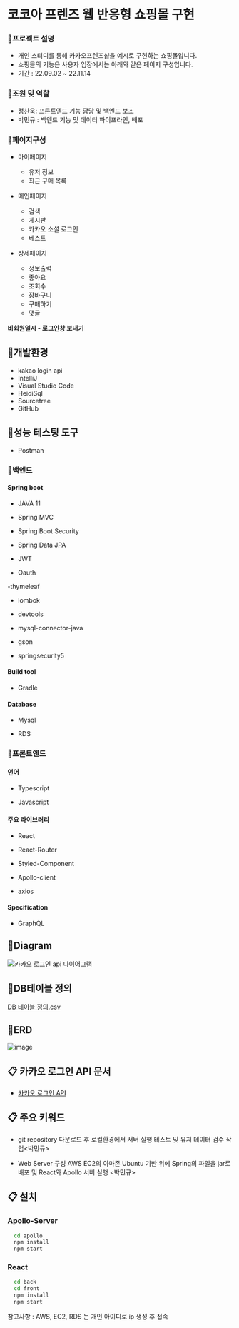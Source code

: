 # 코코아 프렌즈 웹 반응형 쇼핑몰 구현

### 🔹프로젝트 설명

- 개인 스터디를 통해 카카오프렌즈샵을 예시로 구현하는 쇼핑몰입니다.
- 쇼핑몰의 기능은 사용자 입장에서는 아래와 같은 페이지 구성입니다.
- 기간 : 22.09.02 ~ 22.11.14

### 🔹조원 및 역할

- 정찬욱: 프론트엔드 기능 담당 및 백엔드 보조
- 박민규 : 백엔드 기능 및 데이터 파이프라인, 배포

### 🔹페이지구성

- 마이페이지

  - 유저 정보
  - 최근 구매 목록

- 메인페이지

  - 검색
  - 게시판
  - 카카오 소셜 로그인
  - 베스트

- 상세페이지
  - 정보출력
  - 좋아요
  - 조회수
  - 장바구니
  - 구매하기
  - 댓글

**비회원일시 - 로그인창 보내기**

## 🔹개발환경
- kakao login api
- IntelliJ
- Visual Studio Code
- HeidiSql
- Sourcetree
- GitHub

## 🔹성능 테스팅 도구

- Postman


### 🔹백엔드

#### Spring boot

- JAVA 11

- Spring MVC

- Spring Boot Security

- Spring Data JPA

- JWT

- Oauth

-thymeleaf

- lombok

- devtools

- mysql-connector-java

- gson

- springsecurity5

#### Build tool

- Gradle

#### Database

- Mysql

- RDS


### 🔹프론트엔드

#### 언어

- Typescript

- Javascript

#### 주요 라이브러리

- React

- React-Router

- Styled-Component

- Apollo-client

- axios

#### Specification

- GraphQL

## 🔹Diagram
![카카오 로그인 api 다이어그램](https://user-images.githubusercontent.com/81221555/200505646-60d22ea4-5d3a-431c-9f6e-c2351fe2d28e.jpg)

## 🔹DB테이블 정의
[DB 테이블 정의.csv](https://github.com/raw20/kokoafriends/files/9958887/DB.csv)



## 🔹ERD
![image](https://user-images.githubusercontent.com/81221555/200505038-4bdcbeb7-5471-4b28-be93-4ddef6bea822.png)


## 📋 카카오 로그인 API 문서
- [카카오 로그인 API](https://developers.kakao.com/docs/latest/ko/kakaologin/rest-api)

## 📋 주요 키워드

- git repository 다운로드 후 로컬환경에서 서버 실행 테스트 및 유저 데이터 검수 작업<박민규>

- Web Server 구성
AWS EC2의 아마존 Ubuntu 기반 위에 Spring의 파일을 jar로 배포 및 React와 Apollo 서버 실행 <박민규>

## 📋 설치

### Apollo-Server
```sh
  cd apollo
  npm install
  npm start
```
### React
```sh
  cd back
  cd front
  npm install
  npm start
```
참고사항 : AWS, EC2, RDS 는 개인 아이디로 ip 생성 후 접속
